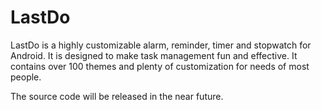 # LastDo
LastDo is a highly customizable alarm, reminder, timer and stopwatch for Android. It is designed to make task management fun and effective. It contains over 100 themes and plenty of customization for needs of most people.

The source code will be released in the near future.
